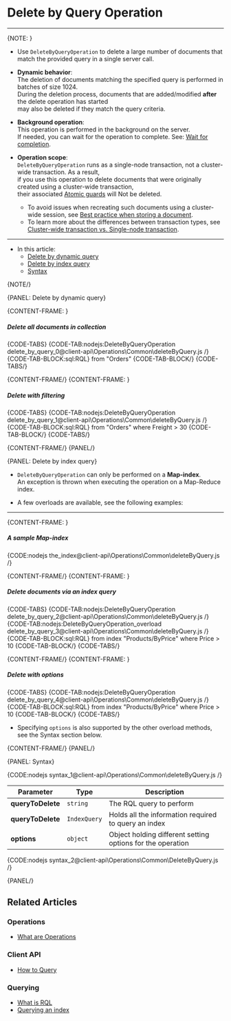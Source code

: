 ﻿# Delete by Query Operation
---

{NOTE: }

* Use `DeleteByQueryOperation` to delete a large number of documents that match the provided query in a single server call.

* **Dynamic behavior**:   
  The deletion of documents matching the specified query is performed in batches of size 1024.  
  During the deletion process, documents that are added/modified **after** the delete operation has started  
  may also be deleted if they match the query criteria.

* **Background operation**:  
  This operation is performed in the background on the server.  
  If needed, you can wait for the operation to complete. See: [Wait for completion](../../../client-api/operations/what-are-operations#wait-for-completion).

* **Operation scope**:  
  `DeleteByQueryOperation` runs as a single-node transaction, not a cluster-wide transaction. As a result,  
  if you use this operation to delete documents that were originally created using a cluster-wide transaction,  
  their associated [Atomic guards](../../../client-api/session/cluster-transaction/atomic-guards) will Not be deleted.

    * To avoid issues when recreating such documents using a cluster-wide session,
      see [Best practice when storing a document](../../../client-api/session/cluster-transaction/atomic-guards#best-practice-when-storing-a-document-in-a-cluster-wide-transaction).
    * To learn more about the differences between transaction types,
      see [Cluster-wide transaction vs. Single-node transaction](../../../client-api/session/cluster-transaction/overview#cluster-wide-transaction-vs.-single-node-transaction).

---

* In this article:  
   * [Delete by dynamic query](../../../client-api/operations/common/delete-by-query#delete-by-dynamic-query)
   * [Delete by index query](../../../client-api/operations/common/delete-by-query#delete-by-index-query)
   * [Syntax](../../../client-api/operations/common/delete-by-query#syntax)

{NOTE/}

{PANEL: Delete by dynamic query}

{CONTENT-FRAME: }

##### Delete all documents in collection

{CODE-TABS}
{CODE-TAB:nodejs:DeleteByQueryOperation delete_by_query_0@client-api\Operations\Common\deleteByQuery.js /}
{CODE-TAB-BLOCK:sql:RQL}
from "Orders"
{CODE-TAB-BLOCK/}
{CODE-TABS/}

{CONTENT-FRAME/}
{CONTENT-FRAME: }

##### Delete with filtering 

{CODE-TABS}
{CODE-TAB:nodejs:DeleteByQueryOperation delete_by_query_1@client-api\Operations\Common\deleteByQuery.js /}
{CODE-TAB-BLOCK:sql:RQL}
from "Orders" where Freight > 30
{CODE-TAB-BLOCK/}
{CODE-TABS/}

{CONTENT-FRAME/}
{PANEL/}

{PANEL: Delete by index query}

* `DeleteByQueryOperation` can only be performed on a **Map-index**.  
  An exception is thrown when executing the operation on a Map-Reduce index.  

* A few overloads are available, see the following examples:

---

{CONTENT-FRAME: }

##### A sample Map-index

{CODE:nodejs the_index@client-api\Operations\Common\deleteByQuery.js /}

{CONTENT-FRAME/}
{CONTENT-FRAME: }

##### Delete documents via an index query

{CODE-TABS}
{CODE-TAB:nodejs:DeleteByQueryOperation delete_by_query_2@client-api\Operations\Common\deleteByQuery.js /}
{CODE-TAB:nodejs:DeleteByQueryOperation_overload delete_by_query_3@client-api\Operations\Common\deleteByQuery.js /}
{CODE-TAB-BLOCK:sql:RQL}
from index "Products/ByPrice" where Price > 10
{CODE-TAB-BLOCK/}
{CODE-TABS/}

{CONTENT-FRAME/}
{CONTENT-FRAME: }

##### Delete with options

{CODE-TABS}
{CODE-TAB:nodejs:DeleteByQueryOperation delete_by_query_4@client-api\Operations\Common\deleteByQuery.js /}
{CODE-TAB-BLOCK:sql:RQL}
from index "Products/ByPrice" where Price > 10
{CODE-TAB-BLOCK/}
{CODE-TABS/}

* Specifying `options` is also supported by the other overload methods, see the Syntax section below.

{CONTENT-FRAME/}
{PANEL/}

{PANEL: Syntax}

{CODE:nodejs syntax_1@client-api\Operations\Common\deleteByQuery.js /}

| Parameter         | Type         | Description                                                |
|-------------------|--------------|------------------------------------------------------------|
| **queryToDelete** | `string`     | The RQL query to perform                                   |
| **queryToDelete** | `IndexQuery` | Holds all the information required to query an index       |
| **options**       | `object`     | Object holding different setting options for the operation |

{CODE:nodejs syntax_2@client-api\Operations\Common\DeleteByQuery.js /}

{PANEL/}

## Related Articles

### Operations

- [What are Operations](../../../client-api/operations/what-are-operations)

### Client API

- [How to Query](../../../client-api/session/querying/how-to-query)

### Querying

- [What is RQL](../../../client-api/session/querying/what-is-rql)
- [Querying an index](../../../indexes/querying/query-index)
